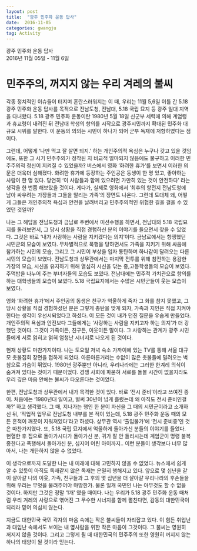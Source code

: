 ```yaml
---  
layout: post  
title:  "광주 민주화 운동 답사"
date:  2016-11-05   
categories: gwangju   
tag: Activity  
---  
```


광주 민주화 운동 답사  
2016년 11월 05일 - 11월 6일 

# 민주주의, 꺼지지 않는 우리 겨레의 불씨

각종 정치적인 이슈들이 터지며 혼란스러워지는 이 때, 우리는 11월 5,6일 이틀 간 5.18 광주 민주화 운동 답사를 목적으로 전남도청, 전남대, 5.18 국립 묘지 등 광주 일대 지역을 다녀왔다. 5.18 광주 민주화 운동이란 1980년 5월 18일 신군부 세력에 의해 계엄령과 휴교령이 내려진 뒤 전남대 학생의 항의를 시작으로 광주시민까지 확대된 민주화 대규모 시위를 말한다. 이 운동의 의의는 시민이 하나가 되어 군부 독재에 저항하였다는 점이다.

그런데, 어떻게 ‘나만 먹고 잘 살면 되지.’ 하는 개인주의적 욕심은 누구나 갖고 있을 것임에도, 또한 그 시기 민주주의가 정착된 지 비교적 얼마되지 않음에도 불구하고 이러한 민주주의적 정신이 지켜질 수 있었을까? 버스에서 영화 ‘화려한 휴가’를 보면서 이러한 의문은 더욱더 심해졌다. 화려한 휴가에 등장하는 주인공은 동생이 한 명 있고, 좋아하는 사람이 한 명 있다. 당연히 ‘이 사람들과 함께 있으려면 가만히 있는 것이 안전하다’ 라는 생각을 한 번쯤 해보았을 것이다. 게다가, 실제로 영화에서 ‘최후의 항전지 전남도청에 남아 싸우려는 가장들과 그들을 말리는 가족’의 장면도 나온다. 그런데 도대체 왜, 어떻게 그들은 개인주의적 욕심과 안전을 날려버리고 민주주의적인 위험한 길을 걸을 수 있었던 것일까?

나는 그 해답을 전남도청과 금남로 주변에서 미션수행을 하면서, 전남대와 5.18 국립묘지를 둘러보면서, 그 당시 상황을 직접 경험하신 분의 이야기를 들으면서 찾을 수 있었다. 그것은 바로 ‘내가 사랑하는 사람을 지키겠다는 의지’이다. 금남로에서는 항쟁했던 시민군의 모습이 보였다. 무차별적으로 폭행을 당하면서도 가족을 지키기 위해 싸움에 참가하는 시민의 모습, 그리고 그 시민이 부상을 입자 통탄하며 하나같이 달려오는 다른 시민의 모습이 보였다. 전남도청과 상무관에서는 마지막 전투를 위해 참전하는 용감한 가장의 모습, 시신을 유지하기 위해 열심히 시신을 닦는 중,고등학생들의 모습이 보였다. 주먹밥을 나누어 주는 부녀자들의 모습도 보였다. 전남대에는 민주적 가치관으로 항의를 하는 대학생들의 모습이 보였다. 5.18 국립묘지에서는 수많은 시민군들이 웃는 모습이 보였다. 

영화 ‘화려한 휴가’에서 주인공의 동생은 친구가 억울하게 죽자 그 화를 참지 못했고, 그 당시 상황을 직접 경험하셨던 분은 그렇게 총탄을 맞게 되자, 가족과 지인은 직접 지켜야한다는 생각이 우선시되었다고 하셨다. 이 모든 것이 내가 던진 질문을 우습게 만들었다. 개인주의적 욕심과 안전보다 그들에게는 ‘사랑하는 사람을 지키고자 하는 의지’가 더 강했던 것이다. 그것이 가족이든, 친구든, 이웃이든 말이다. 그 사랑하는 관계가 광주 시민들에게 서로 얽히고 얽혀 엄청난 시너지로 나오게 된 것이다.

현재 상황도 마찬가지이다. 나는 토요일 저녁 숙소 가까이에 있는 TV를 통해 서울 대규모 촛불집회 장면을 접하게 되었다. 아른아른거리는 수없이 많은 촛불들에 밀려오는 벅참으로 가슴이 뛰었다. 1980년 광주뿐만 아니라, 우리나라에는 그러한 한겨레 의식이 숨겨져 있다는 것이기 때문이었다. 경쟁 사회에 파묻혀 서로를 돌볼 시간이 없을지라도 우리 깊은 마음 안에는 불씨가 타오른다는 것이었다.

한편, 전남도청과 상무관에서 내가 목격한 것이 있다. 바로 ‘전시 준비’이라고 쓰여진 종이. 처음에는 ‘1980년대 일이고, 벌써 30년이 넘게 흘렀는데 왜 아직도 전시 준비인걸까?’ 하고 생각했다. 그 때, 지나가는 행인 한 분이 자신을 그 때의 시민군이라고 소개하신 뒤, ‘직업적 업무로 전남도청 내부를 본 적이 있는데, 5.18 광주 민주화 운동 때의 모든 흔적이 깨끗이 지워져있다’라고 하셨다. 상무관 역시 ‘출입불가’에 ‘전시 준비중’인 것은 마찬가지였다. 또, 5.18 국립 묘지에서 억울하게 돌아가신 분들의 이야기를 들었다. 헌혈한 후 집으로 돌아가시다가 돌아가신 분, 귀가 잘 안 들리시는데 계엄군이 명령 불복종한다고 폭행해서 돌아가신 분, 심지어 어린 아이까지.. 이런 분들이 생각보다 너무 많아서, 나는 개탄하지 않을 수 없었다.

이 생각으로까지 도달한 나는 내 미래에 대해 고민하지 않을 수 없었다. 뉴스에서 쉽게 알 수 있듯이 아직도 독재같지 않은 독재는 은밀히 행해지고 있다. 앞으로 몇 십년을 같이 살아갈 나의 이웃, 가족, 친구들과 그 후의 몇 십년을 더 살아갈 우리나라의 후손들을 위해 우리는 무엇을 물려주어야 마땅한가. 물론 일개 국민인 나는 아무것도 할 수 없을 것이다. 하지만 그것은 정말 ‘1개’ 였을 때이다. 나는 우리가 5.18 광주 민주화 운동 때처럼 우리 겨레의 사랑으로 엮어진 그 무수한 시너지를 함께 펼친다면, 감동의 대한민국이 되리라 믿어 의심치 않는다.

지금도 대한민국 국민 각자의 마음 속에는 작은 불씨들이 자리잡고 있다. 이 힘든 취업난과 대입난 속에서도 보이는 내 옆사람을 위한 작은 마음이 그것이다. 그 불씨는 영원히 꺼지지 않을 것이다. 그리고 그렇게 될 때 대한민국의 민주주의 또한 영원히 꺼지지 않는 하나의 태양이 될 것이라 믿는다.